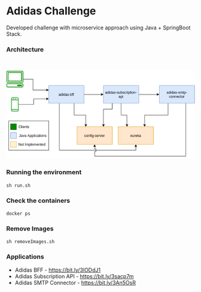# Adidas Challenge

Developed challenge with microservice approach using Java + SpringBoot Stack.

### Architecture
<br>

![image info](./images/arch.png)

### Running the environment

```
sh run.sh
```

### Check the containers

```
docker ps
```

### Remove Images

```
sh removeImages.sh
```

### Applications

* Adidas BFF - https://bit.ly/3lODdJ1
* Adidas Subscription API - https://bit.ly/3sacp7m
* Adidas SMTP Connector - https://bit.ly/3An5OsR
